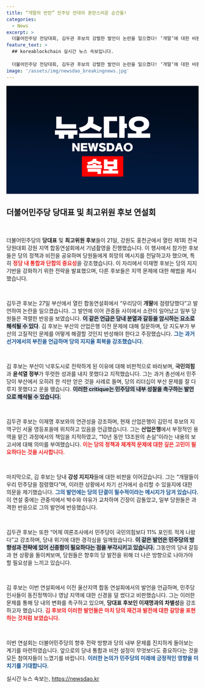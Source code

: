 ```yaml
---
title: “개딸의 반란” 민주당 전대의 혼란스러운 순간들!
categories:
  - News
excerpt: >
  더불어민주당 전당대회, 김두관 후보의 강렬한 발언이 논란을 일으켰다! ‘개딸’에 대한 비판과 부산 산업은행 이전 문제를 언급하며 야유가 쏟아진 현장, 이재명 후보의 지지자들과의 갈등이 불거졌다. 궁금증을 자아내는 당내 갈등의 전말을 살펴보자!
feature_text: >
  ## koreablockchain 실시간 뉴스 속보입니다.

  더불어민주당 전당대회, 김두관 후보의 강렬한 발언이 논란을 일으켰다! ‘개딸’에 대한 비판과 부산 산업은행 이전 문제를 언급하며 야유가 쏟아진 현장, 이재명 후보의 지지자들과의 갈등이 불거졌다. 궁금증을 자아내는 당내 갈등의 전말을 살펴보자!
image: '/assets/img/newsdao_breakingnews.jpg'
---
```


<p><img src="/assets/img/newsdao_breakingnews.jpg" alt="koreablockchain 속보" /></p>

<h2 data-ke-size="size26">더불어민주당 당대표 및 최고위원 후보 연설회</h2>

<p data-ke-size="size16">&nbsp;</p>

<p>더불어민주당의 <b>당대표</b> 및 <b>최고위원 후보</b>들이 21일, 강원도 홍천군에서 열린 제1회 전국당원대회 강원 지역 합동연설회에서 기념촬영을 진행했습니다. 이 행사에서 참가한 후보들은 당의 정책과 비전을 공유하며 당원들에게 희망의 메시지를 전달하고자 했으며, 특히 <b><span style="color: #ee2323;">정당 내 통합과 단합의 중요성</span></b>을 강조했습니다. 이 자리에서 이재명 후보는 당의 지지 기반을 강화하기 위한 전략을 발표했으며, 다른 후보들은 지역 문제에 대한 해법을 제시했습니다.</p>

<p data-ke-size="size16">&nbsp;</p>

<p>김두관 후보는 27일 부산에서 열린 합동연설회에서 “우리당이 <b>개딸</b>에 점령당했다”고 발언하여 논란을 일으켰습니다. 그 발언에 이어 관중들 사이에서 소란이 일어났고 일부 당원들은 격렬한 반응을 보였습니다. <b><span style="background-color: #21538527;">이 같은 언급은 당내 분열과 갈등을 암시하는 요소로 해석될 수 있다</span></b>. 김 후보는 부산의 산업은행 이전 문제에 대해 질문하며, 당 지도부가 부산의 고질적인 문제를 어떻게 해결할 것인지 반성해야 한다고 주장했습니다. <b><span style="color: #1a5490;">그는 과거 선거에서의 부진을 언급하며 당의 지지율 회복을 강조했습니다.</span></b></p>

<p data-ke-size="size16">&nbsp;</p>

<p>김 후보는 부산이 낙후도시로 전락하게 된 이유에 대해 비판적으로 바라보며, <b>국민의힘</b>과 <b>윤석열 정부</b>가 뚜렷한 성과를 내지 못했다고 지적했습니다. 그는 과거 총선에서 민주당이 부산에서 오히려 한 석만 얻은 것을 사례로 들며, 당의 리더십이 부산 문제를 잘 다루지 못했다고 운을 뗐습니다. <b><span style="background-color: #21538527;">이러한 critique는 민주당의 내부 성찰을 촉구하는 발언으로 해석될 수 있습니다.</span></b></p>

<p data-ke-size="size16">&nbsp;</p>

<p>김두관 후보는 이재명 후보와의 연관성을 강조하며, 현재 산업은행이 김민석 후보의 지역구인 서울 영등포을에 위치하고 있음을 언급했습니다. 그는 <b>산업은행</b>에서 부정적인 용역을 맡긴 과정에서의 책임을 지적하였고, “10년 동안 13조원의 손실”이라는 내용의 보고서에 대해 의미를 부여했습니다. <b><span style="color: #ee2323;"> 이는 당의 정책과 체계적 문제에 대한 깊은 고민이 필요하다는 것을 시사합니다.</span></b> </p>

<p data-ke-size="size16">&nbsp;</p>

<p>마지막으로, 김 후보는 당내 <b>강성 지지자</b>들에 대한 비판을 이어갔습니다. 그는 “개딸들이 우리 민주당을 점령했다”며, 이러한 상황에서 차기 선거에서 승리할 수 있을지에 대한 의문을 제기했습니다. <b><span style="color: #1a5490;">그의 발언에는 당의 단결이 필수적이라는 메시지가 담겨 있습니다.</span></b> 이 연설 중에는 관중석에서 박수와 야유가 교차하며 긴장이 감돌았고, 일부 당원들은 과격한 반응으로 그의 발언에 반응했습니다.</p>

<p data-ke-size="size16">&nbsp;</p>

<p>김두관 후보는 또한 “어제 여론조사에서 민주당이 국민의힘보다 11% 포인트 적게 나왔다”고 강조하며, 당내 위기에 대한 경각심을 일깨웠습니다. <b><span style="background-color: #21538527;">이 같은 발언은 민주당의 방향성과 전략에 있어 신중함이 필요하다는 점을 부각시키고 있습니다.</span></b> 그동안의 당내 갈등과 현 상황을 돌이켜보며, 당원들은 향후의 당 발전을 위해 더 나은 방향으로 나아가야 할 필요성을 느끼고 있습니다.</p>

<p data-ke-size="size16">&nbsp;</p>

<p>김 후보는 이번 연설회에서 이전 울산지역 합동 연설회에서의 발언을 언급하며, 민주당 인사들이 동진정책이나 영남 지역에 대한 신경을 덜 썼다고 비판했습니다. 그는 이러한 문제를 통해 당 내의 변화를 촉구하고 있으며, <b>당대표 후보인 이재명과의 차별성</b>을 강조하고자 했습니다. <b><span style="color: #ee2323;">김 후보의 이러한 발언들은 마치 당의 재건과 발전에 대한 갈망을 표현하는 것처럼 보였습니다.</span></b> </p>

<p data-ke-size="size16">&nbsp;</p>

<p>이번 연설회는 더불어민주당의 향후 전략 방향과 당의 내부 문제를 진지하게 돌아보는 계기를 마련하였습니다. 앞으로의 당내 통합과 비전 설정이 무엇보다도 중요하다는 것을 모든 참여자들이 느꼈기를 바랍니다. <b><span style="color: #1a5490;">이러한 논의가 민주당의 미래에 긍정적인 영향을 미치기를 기대합니다.</span></b></p>
실시간 뉴스 속보는, <a href="https://newsdao.kr" rel="dofollow">https://newsdao.kr</a>


